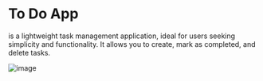 # To Do App


is a lightweight task management application, ideal for users seeking simplicity and functionality. It allows you to create, mark as completed, and delete tasks.

![image](https://github.com/user-attachments/assets/981f4801-0ba1-4aee-a082-8e5b312ff1dd)

